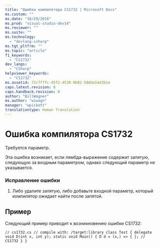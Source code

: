 ```yaml
---
title: "Ошибка компилятора CS1732 | Microsoft Docs"
ms.custom: ""
ms.date: "10/29/2016"
ms.prod: "visual-studio-dev14"
ms.reviewer: ""
ms.suite: ""
ms.technology: 
  - "devlang-csharp"
ms.tgt_pltfrm: ""
ms.topic: "article"
f1_keywords: 
  - "CS1732"
dev_langs: 
  - "CSharp"
helpviewer_keywords: 
  - "CS1732"
ms.assetid: 72c7f7fc-d5f2-4538-9b02-50dda54d3b1e
caps.latest.revision: 8
caps.handback.revision: 8
author: "BillWagner"
ms.author: "wiwagn"
manager: "wpickett"
translationtype: Human Translation
---
```

# Ошибка компилятора CS1732
Требуется параметр.  
  
 Эта ошибка возникает, если лямбда\-выражение содержит запятую, следующую за входным параметром, однако следующий параметр не указывается.  
  
### Исправление ошибки  
  
1.  Либо удалите запятую, либо добавьте входной параметр, который компилятор ожидает найти после запятой.  
  
## Пример  
 Следующий пример приводит к возникновению ошибки CS1732:  
  
```  
// cs1732.cs // compile with: /target:library class Test { delegate void D(int x, int y); static void Main() { D d = (x,) => { }; // CS1732 } }  
```